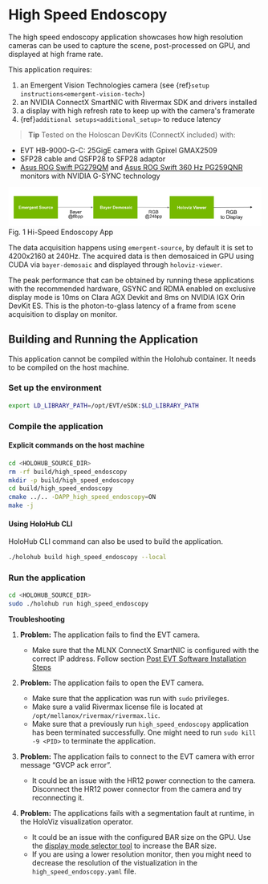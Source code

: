 # High Speed Endoscopy

The high speed endoscopy application showcases how high resolution cameras can be used to capture the scene, post-processed on GPU, and displayed at high frame rate.

This application requires:
1. an Emergent Vision Technologies camera (see {ref}`setup instructions<emergent-vision-tech>`)
2. an NVIDIA ConnectX SmartNIC with Rivermax SDK and drivers installed
3. a display with high refresh rate to keep up with the camera's framerate
4. {ref}`additional setups<additional_setup>` to reduce latency

> **Tip**
Tested on the Holoscan DevKits (ConnectX included) with:
- EVT HB-9000-G-C: 25GigE camera with Gpixel GMAX2509
- SFP28 cable and QSFP28 to SFP28 adaptor
- [Asus ROG Swift PG279QM](https://rog.asus.com/us/monitors/27-to-31-5-inches/rog-swift-pg279qm-model/) and [Asus ROG Swift 360 Hz PG259QNR](https://rog.asus.com/us/monitors/23-to-24-5-inches/rog-swift-360hz-pg259qnr-model/) monitors with NVIDIA G-SYNC technology



![](docs/workflow_high_speed_endoscopy_app.png)<br>
Fig. 1 Hi-Speed Endoscopy App


The data acquisition happens using `emergent-source`, by default it is set to 4200x2160 at 240Hz.
The acquired data is then demosaiced in GPU using CUDA via `bayer-demosaic` and displayed through
`holoviz-viewer`.

The peak performance that can be obtained by running these applications with the
recommended hardware, GSYNC and RDMA enabled on exclusive display mode is 10ms on
Clara AGX Devkit and 8ms on NVIDIA IGX Orin DevKit ES. This is the photon-to-glass latency of
a frame from scene acquisition to display on monitor.

## Building and Running the Application

This application cannot be compiled within the Holohub container. It needs to be compiled on the
host machine.

### Set up the environment

```bash
export LD_LIBRARY_PATH=/opt/EVT/eSDK:$LD_LIBRARY_PATH
```

### Compile the application

#### Explicit commands on the host machine

```bash
cd <HOLOHUB_SOURCE_DIR>
rm -rf build/high_speed_endoscopy
mkdir -p build/high_speed_endoscopy
cd build/high_speed_endoscopy
cmake ../.. -DAPP_high_speed_endoscopy=ON
make -j
```

#### Using HoloHub CLI
HoloHub CLI command can also be used to build the application.

```bash
./holohub build high_speed_endoscopy --local
```

### Run the application

```bash
cd <HOLOHUB_SOURCE_DIR>
sudo ./holohub run high_speed_endoscopy
```


**Troubleshooting**

1. **Problem:** The application fails to find the EVT camera.
    - Make sure that the MLNX ConnectX SmartNIC is configured with the correct IP address. Follow section [Post EVT Software Installation Steps](https://docs.nvidia.com/holoscan/sdk-user-guide/emergent_setup.html#post-evt-software-installation-steps)

2. **Problem:** The application fails to open the EVT camera.
    - Make sure that the application was run with `sudo` privileges.
    - Make sure a valid Rivermax license file is located at `/opt/mellanox/rivermax/rivermax.lic`.
    - Make sure that a previously run `high_speed_endoscopy` application has been terminated successfully. One might need to run `sudo kill -9 <PID>` to terminate the application.

3. **Problem:** The application fails to connect to the EVT camera with error message “GVCP ack error”.
    - It could be an issue with the HR12 power connection to the camera. Disconnect the HR12 power connector from the camera and try reconnecting it.

4. **Problem:** The applications fails with a segmentation fault at runtime, in the HoloViz visualization operator.
    - It could be an issue with the configured BAR size on the GPU. Use the [display mode selector tool](https://developer.nvidia.com/displaymodeselector) to increase the BAR size.
    - If you are using a lower resolution monitor, then you might need to decrease the resolution of the vistualization in the `high_speed_endoscopy.yaml` file.
